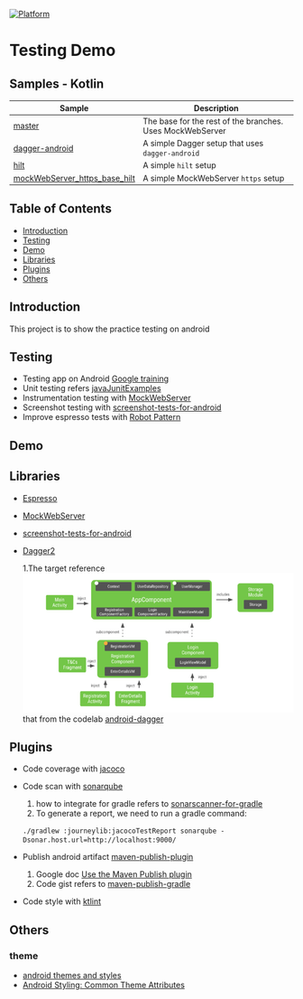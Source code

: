 [![Platform](https://img.shields.io/badge/platform-android-brightgreen)](https://developer.android.com/reference)

# Testing Demo

## Samples - Kotlin
|     Sample     | Description |
| ------------- | ------------- |
| [master](https://github.com/androidle/testing-demo/tree/main) | The base for the rest of the branches.<br/>Uses MockWebServer |
| [dagger-android](https://github.com/androidle/testing-demo/tree/dagger-android) | A simple Dagger setup that uses `dagger-android`|
| [hilt](https://github.com/androidle/testing-demo/tree/hilt) | A simple  `hilt` setup |
| [mockWebServer_https_base_hilt](https://github.com/androidle/testing-demo/tree/mockWebServer_https) | A simple MockWebServer `https` setup |

## Table of Contents

- [Introduction](#introduction)
- [Testing](#testing)
- [Demo](#demo)
- [Libraries](#Libraries)
- [Plugins](#Plugins)
- [Others](#Others)

## Introduction

This project is to show the practice testing on android

## Testing

* Testing app on Android [Google training](https://developer.android.com/training/testing)
* Unit testing refers [javaJunitExamples](http://www.javabyexamples.com/tag/junit)
* Instrumentation testing
  with [MockWebServer](https://github.com/square/okhttp/tree/master/mockwebserver)
* Screenshot testing
  with [screenshot-tests-for-android](https://github.com/facebook/screenshot-tests-for-android)
* Improve espresso tests
  with [Robot Pattern](https://academy.realm.io/posts/kau-jake-wharton-testing-robots)

## Demo

## Libraries

- [Espresso](https://developer.android.com/training/testing/espresso)
- [MockWebServer](https://github.com/square/okhttp/tree/master/mockwebserver)
- [screenshot-tests-for-android](https://github.com/facebook/screenshot-tests-for-android)
- [Dagger2](https://dagger.dev/)
  
  1.The target reference ![App dependency diagram](dagger-dependency-diagram.png) that from the
  codelab [android-dagger](https://developer.android.com/codelabs/android-dagger)
  
## Plugins

* Code coverage with [jacoco](https://github.com/jacoco/jacoco)
* Code scan with [sonarqube](https://github.com/SonarSource/sonar-scanning-examples)

    1. how to integrate for gradle refers
       to [sonarscanner-for-gradle](https://docs.sonarqube.org/latest/analysis/scan/sonarscanner-for-gradle/)
    2. To generate a report, we need to run a gradle command:
  ```
  ./gradlew :journeylib:jacocoTestReport sonarqube -Dsonar.host.url=http://localhost:9000/
  ```
* Publish android
  artifact [maven-publish-plugin](https://docs.gradle.org/current/userguide/publishing_maven.html)

    1. Google
       doc [Use the Maven Publish plugin](https://developer.android.com/studio/build/maven-publish-plugin)
    2. Code gist refers
       to [maven-publish-gradle](https://gist.github.com/Robyer/a6578e60127418b380ca133a1291f017)

* Code style with [ktlint](https://ktlint.github.io/)

## Others

### theme

- [android themes and styles](https://developer.android.com/guide/topics/ui/look-and-feel/themes)
- [Android Styling: Common Theme Attributes](https://medium.com/androiddevelopers/android-styling-common-theme-attributes-8f7c50c9eaba)
